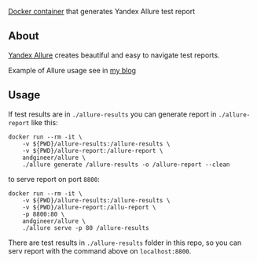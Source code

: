 [Docker container](https://hub.docker.com/r/andgineer/allure) that generates Yandex Allure test report

## About

[Yandex Allure](https://github.com/allure-framework/allure2/releases) creates beautiful and 
easy to navigate test reports.

Example of Allure usage see in [my blog](https://sorokin.engineer/posts/en/pytest_allure_selenium_auto_screenshot.html)

## Usage

If test results are in `./allure-results` you can generate report in `./allure-report` like this:

    docker run --rm -it \
        -v ${PWD}/allure-results:/allure-results \
        -v ${PWD}/allure-report:/allure-report \
        andgineer/allure \
        ./allure generate /allure-results -o /allure-report --clean

to serve report on port `8800`:

    docker run --rm -it \
        -v ${PWD}/allure-results:/allure-results \
        -v ${PWD}/allure-report:/allu-report \
        -p 8800:80 \
        andgineer/allure \
        ./allure serve -p 80 /allure-results

There are test results in `./allure-results` folder in this repo, so you can serv report
with the command above on `localhost:8800`.


